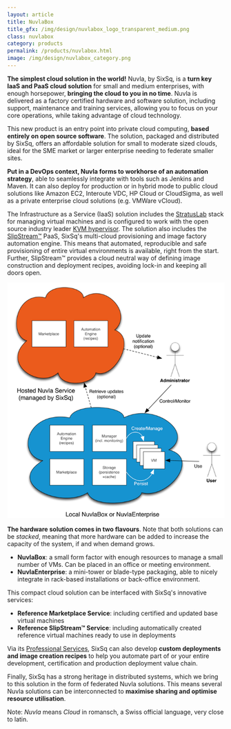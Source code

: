 ```yaml
---
layout: article
title: NuvlaBox
title_gfx: /img/design/nuvlabox_logo_transparent_medium.png
class: nuvlabox
category: products
permalink: /products/nuvlabox.html
image: /img/design/nuvlabox_category.png
---
```


**The simplest cloud solution in the world!** Nuvla, by SixSq, is a **turn key IaaS and PaaS cloud solution** for small and medium enterprises, with enough horsepower, **bringing the cloud to you in no time**. Nuvla is delivered as a factory certified hardware and software solution, including support, maintenance and training services, allowing you to focus on your core operations, while taking advantage of cloud technology.

This new product is an entry point into private cloud computing, **based entirely on open source software**.
The solution, packaged and distributed by SixSq, offers an affordable solution for small to moderate sized clouds, ideal for the SME market or larger enterprise needing to federate smaller sites.

**Put in a DevOps context, Nuvla forms to workhorse of an automation strategy**, able to seamlessly integrate with tools such as Jenkins and Maven.  It can also deploy for production or in hybrid mode to public cloud solutions like Amazon EC2, Interoute VDC, HP Cloud or CloudSigma, as well as a private enterprise cloud solutions (e.g. VMWare vCloud).

The Infrastructure as a Service (IaaS) solution includes the [StratusLab](http://stratuslab.eu) stack for managing virtual machines and is configured to work with the open source industry leader [KVM hypervisor](http://www.linux-kvm.org). The solution also includes the [SlipStream™](/products/slipstream.html) PaaS, SixSq's multi-cloud provisioning and image factory automation engine. This means that automated, reproducible and safe provisioning of entire virtual environments is available, right from the start. Further, SlipStream™ provides a cloud neutral way of defining image construction and deployment recipes, avoiding lock-in and keeping all doors open.

![Overview](/img/content/cib-overview.png "Services Federation Overview")

**The hardware solution comes in two flavours**. Note that both solutions can be *stacked*, meaning that more hardware can be
added to increase the capacity of the system, if and when demand grows.

* **NuvlaBox**: a small form factor with enough resources to manage a small number of VMs. Can be placed in an office or meeting
  environment.
* **NuvlaEnterprise**: a mini-tower or blade-type packaging, able to nicely integrate in rack-based installations or back-office environment.

This compact cloud solution can be interfaced with SixSq's innovative services:

* **Reference Marketplace Service**: including certified and updated base virtual machines
* **Reference SlipStream™ Service**: including automatically created reference virtual machines
  ready to use in deployments
  
Via its [Professional Services](/products/training-coaching.html), SixSq can also develop **custom deployments and image creation recipes** to help you automate part of or your entire
development, certification and production deployment value chain.

Finally, SixSq has a strong heritage in distributed systems, which we bring to this solution in the form of federated Nuvla solutions.  This means several Nuvla solutions can be interconnected to **maximise sharing and optimise resource utilisation**. 

Note: *Nuvla* means *Cloud* in romansch, a Swiss official language, very close to latin.
